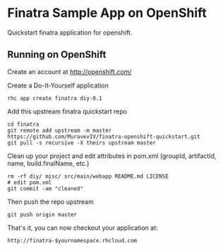 Finatra Sample App on OpenShift
=========================

Quickstart finatra application for openshift.

Running on OpenShift
--------------------

Create an account at http://openshift.com/

Create a Do-It-Yourself application

    rhc app create finatra diy-0.1

Add this upstream finatra quickstart repo

    cd finatra
    git remote add upstream -m master https://github.com/MuravevIV/finatra-openshift-quickstart.git
    git pull -s recursive -X theirs upstream master

Clean up your project and edit attributes in pom.xml (groupId, artifactId, name, build.finalName, etc.)

    rm -rf diy/ misc/ src/main/webapp README.md LICENSE
    # edit pom.xml
    git commit -am "cleaned"

Then push the repo upstream

    git push origin master

That's it, you can now checkout your application at:

    http://finatra-$yournamespace.rhcloud.com